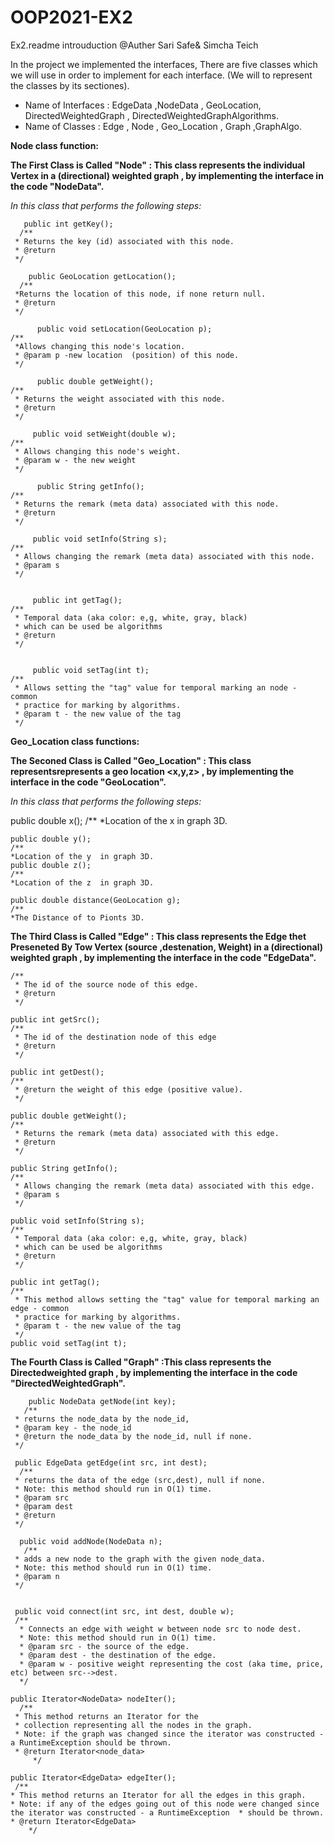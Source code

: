 # OOP2021-EX2

Ex2.readme introuduction @Auther Sari Safe& Simcha Teich 

In the project we implemented the interfaces, There are five classes which we will use in order to implement for each interface. 
   (We will to represent  the  classes by its sectiones).

* Name of Interfaces : EdgeData ,NodeData , GeoLocation, DirectedWeightedGraph , DirectedWeightedGraphAlgorithms.
* Name of Classes :    Edge , Node , Geo_Location , Graph ,GraphAlgo.

**Node class function:**

**The First Class is Called "Node" :
 This class represents the individual Vertex in a (directional) weighted graph , by implementing the interface in the code "NodeData".**

 *In this class that performs the following steps:*


       public int getKey();
      /**
	 * Returns the key (id) associated with this node.
	 * @return
	 */

        public GeoLocation getLocation();
      /**
	 *Returns the location of this node, if none return null.
	 * @return
	 */
	
          public void setLocation(GeoLocation p); 
	/**
	 *Allows changing this node's location.
	 * @param p -new location  (position) of this node.
	 */

          public double getWeight();
	/**
	 * Returns the weight associated with this node.
	 * @return
	 */
	
         public void setWeight(double w);
	/**
	 * Allows changing this node's weight.
	 * @param w - the new weight
	 */
	
          public String getInfo();
	/**
	 * Returns the remark (meta data) associated with this node.
	 * @return
	 */
	
         public void setInfo(String s);	
	/**
	 * Allows changing the remark (meta data) associated with this node.
	 * @param s
	 */


         public int getTag();
	/**
	 * Temporal data (aka color: e,g, white, gray, black) 
	 * which can be used be algorithms 
	 * @return
	 */
	 
	
         public void setTag(int t);
	/** 
	 * Allows setting the "tag" value for temporal marking an node - common
	 * practice for marking by algorithms.
	 * @param t - the new value of the tag
	 */
	 
	 
	 
	 
**Geo_Location class functions:**

**The Seconed Class is Called "Geo_Location" :
 This class representsrepresents a geo location <x,y,z> , by implementing the interface in the code "GeoLocation".**

 *In this class that performs the following steps:*	 
 
 
  public double x();
  /**
  *Location of the x  in graph 3D.
  
    public double y();
    /**
    *Location of the y  in graph 3D.
    public double z();
    /**
    *Location of the z  in graph 3D.
    
    public double distance(GeoLocation g);
    /** 
    *The Distance of to Pionts 3D.
	 
	 
	 
	 
**The Third Class is Called "Edge" :
 This class represents the Edge thet Preseneted By Tow  Vertex (source ,destenation, Weight) in a (directional) weighted graph , by implementing the interface in the code "EdgeData".**

	/**
	 * The id of the source node of this edge.
	 * @return
	 */
	
	public int getSrc();
	/**
	 * The id of the destination node of this edge
	 * @return
	 */
	
	public int getDest();
	/**
	 * @return the weight of this edge (positive value).
	 */
	
	public double getWeight();
	/**
	 * Returns the remark (meta data) associated with this edge.
	 * @return
	 */
	
	public String getInfo();
	/**
	 * Allows changing the remark (meta data) associated with this edge.
	 * @param s
	 */
	
	public void setInfo(String s);
	/**
	 * Temporal data (aka color: e,g, white, gray, black) 
	 * which can be used be algorithms 
	 * @return
	 */
	
	public int getTag();
	/** 
	 * This method allows setting the "tag" value for temporal marking an edge - common
	 * practice for marking by algorithms.
	 * @param t - the new value of the tag
	 */
	public void setTag(int t);
	
	
**The Fourth  Class is Called "Graph" :This class represents the  Directedweighted graph , by implementing the interface in the code "DirectedWeightedGraph".**

 
 
 
        public NodeData getNode(int key);
       /**
	 * returns the node_data by the node_id,
	 * @param key - the node_id
	 * @return the node_data by the node_id, null if none.
	 */

     public EdgeData getEdge(int src, int dest);
      /**
	 * returns the data of the edge (src,dest), null if none.
	 * Note: this method should run in O(1) time.
	 * @param src
	 * @param dest
	 * @return
	 */

      public void addNode(NodeData n);
       /**
	 * adds a new node to the graph with the given node_data.
	 * Note: this method should run in O(1) time.
	 * @param n
	 */
   

     public void connect(int src, int dest, double w);
     /**
      * Connects an edge with weight w between node src to node dest.
      * Note: this method should run in O(1) time.
      * @param src - the source of the edge.
      * @param dest - the destination of the edge.
      * @param w - positive weight representing the cost (aka time, price, etc) between src-->dest.
      */
 
 	public Iterator<NodeData> nodeIter();
      /**
	 * This method returns an Iterator for the
	 * collection representing all the nodes in the graph.
	 * Note: if the graph was changed since the iterator was constructed - a RuntimeException should be thrown.
	 * @return Iterator<node_data>
         */
	
	public Iterator<EdgeData> edgeIter();
     /**
	* This method returns an Iterator for all the edges in this graph.
	* Note: if any of the edges going out of this node were changed since the iterator was constructed - a RuntimeException  * should be thrown.
	* @return Iterator<EdgeData>
        */
	


	 
